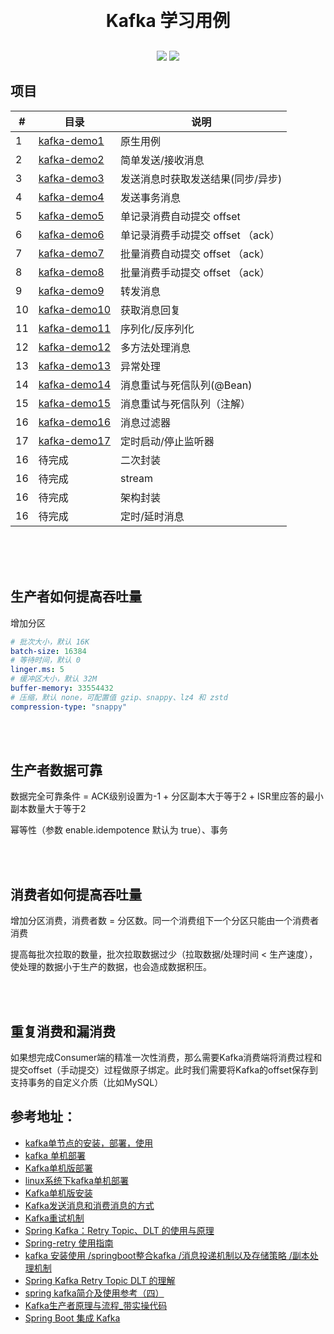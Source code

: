<h1 align="center" style="margin: 30px 0 30px; font-weight: bold;">Kafka 学习用例</h1>
<p align="center">
	<a href="#"><img src="https://img.shields.io/badge/Springboot-2.3.12-blue"></a>
	<a href="#"><img src="https://img.shields.io/badge/license%20-MIT-green"></a>

## 项目

| #   | 目录                             | 说明                     |
|-----|--------------------------------|------------------------|
| 1   | [kafka-demo1](./kafka-demo1)   | 原生用例                   |
| 2   | [kafka-demo2](./kafka-demo2)   | 简单发送/接收消息              |
| 3   | [kafka-demo3](./kafka-demo3)   | 发送消息时获取发送结果(同步/异步)     |
| 4   | [kafka-demo4](./kafka-demo4)   | 发送事务消息                 |
| 5   | [kafka-demo5](./kafka-demo5)   | 单记录消费自动提交 offset       |
| 6   | [kafka-demo6](./kafka-demo6)   | 单记录消费手动提交 offset （ack） |
| 7   | [kafka-demo7](./kafka-demo7)   | 批量消费自动提交 offset （ack）  |
| 8   | [kafka-demo8](./kafka-demo8)   | 批量消费手动提交 offset （ack）  |
| 9   | [kafka-demo9](./kafka-demo9)   | 转发消息                   |
| 10  | [kafka-demo10](./kafka-demo10) | 获取消息回复                 |
| 11  | [kafka-demo11](./kafka-demo11) | 序列化/反序列化               |
| 12  | [kafka-demo12](./kafka-demo12) | 多方法处理消息                |
| 13  | [kafka-demo13](./kafka-demo13) | 异常处理                   |
| 14  | [kafka-demo14](./kafka-demo14) | 消息重试与死信队列(@Bean)       |
| 15  | [kafka-demo15](./kafka-demo15) | 消息重试与死信队列（注解）          |
| 16  | [kafka-demo16](./kafka-demo16) | 消息过滤器                  |
| 17  | [kafka-demo17](./kafka-demo17) | 定时启动/停止监听器             |
| 16  | 待完成                            | 二次封装                   |
| 16  | 待完成                            | stream                 |
| 16  | 待完成                            | 架构封装                   |
| 16  | 待完成                            | 定时/延时消息                |

<br>
<br>
<br>

## 生产者如何提高吞吐量

增加分区

```yaml
# 批次大小，默认 16K
batch-size: 16384
# 等待时间，默认 0
linger.ms: 5
# 缓冲区大小，默认 32M
buffer-memory: 33554432
# 压缩，默认 none，可配置值 gzip、snappy、lz4 和 zstd 
compression-type: "snappy"
```

<br>
<br>

## 生产者数据可靠

数据完全可靠条件 = ACK级别设置为-1 + 分区副本大于等于2 + ISR里应答的最小副本数量大于等于2

幂等性（参数 enable.idempotence 默认为 true）、事务


<br>
<br>

## 消费者如何提高吞吐量

增加分区消费，消费者数 = 分区数。同一个消费组下一个分区只能由一个消费者消费

提高每批次拉取的数量，批次拉取数据过少（拉取数据/处理时间 < 生产速度），使处理的数据小于生产的数据，也会造成数据积压。



<br>
<br>

## 重复消费和漏消费

如果想完成Consumer端的精准一次性消费，那么需要Kafka消费端将消费过程和提交offset（手动提交）过程做原子绑定。此时我们需要将Kafka的offset保存到支持事务的自定义介质（比如MySQL）

## 参考地址：

* [kafka单节点的安装，部署，使用](https://www.cnblogs.com/biehongli/p/10216309.html)
* [kafka 单机部署](https://www.jianshu.com/p/a743712beda5)
* [Kafka单机版部署](https://www.cnblogs.com/szx666/p/14635910.html)
* [linux系统下kafka单机部署](https://www.modb.pro/db/185916)
* [Kafka单机版安装](https://developer.aliyun.com/article/1164146)
* [Kafka发送消息和消费消息的方式](https://blog.csdn.net/qq_37958845/article/details/105675131)
* [Kafka重试机制](https://www.51cto.com/article/722619.html)
* [Spring Kafka：Retry Topic、DLT 的使用与原理](https://zhuanlan.zhihu.com/p/554967177)
* [Spring-retry 使用指南](https://bbs.huaweicloud.com/blogs/360085)
* [kafka 安装使用 /springboot整合kafka /消息投递机制以及存储策略 /副本处理机制](https://blog.csdn.net/qq_41463655/article/details/125180597)
* [Spring Kafka Retry Topic DLT 的理解](https://juejin.cn/post/7208771469928038459)
* [spring kafka简介及使用参考（四）](https://shiker.tech/archives/39#4.2.-%E9%9D%9E%E9%98%BB%E5%A1%9E%E9%87%8D%E8%AF%95)
* [Kafka生产者原理与流程_带实操代码](https://blog.csdn.net/manformer/article/details/129963130)
* [Spring Boot 集成 Kafka](https://codearea.cc/post/Spring%20Boot%20%E9%9B%86%E6%88%90%20Kafka)